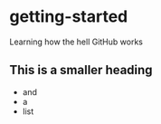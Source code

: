 # getting-started
Learning how the hell GitHub works

## This is a smaller heading 
* and 
* a
* list

